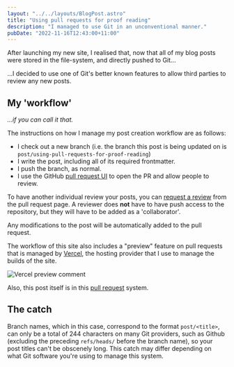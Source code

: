 ```yaml
---
layout: "../../layouts/BlogPost.astro"
title: "Using pull requests for proof reading"
description: "I managed to use Git in an unconventional manner."
pubDate: "2022-11-16T12:43:00+11:00"
---
```


After launching my new site, I realised that, now that all of my blog posts were stored in the file-system, and directly pushed to Git...

...I decided to use one of Git's better known features to allow third parties to review any new posts.

## My 'workflow'
*...if you can call it that.*

The instructions on how I manage my post creation workflow are as follows:
- I check out a new branch (i.e. the branch this post is being updated on is `post/using-pull-requests-for-proof-reading`)
- I write the post, including all of its required frontmatter.
- I push the branch, as normal.
- I use the GitHub [pull request UI](https://docs.github.com/en/pull-requests/collaborating-with-pull-requests/proposing-changes-to-your-work-with-pull-requests/about-pull-requests) to open the PR and allow people to review.

To have another individual review your posts, you can [request a review](https://docs.github.com/en/pull-requests/collaborating-with-pull-requests/proposing-changes-to-your-work-with-pull-requests/requesting-a-pull-request-review) from the pull request page. A reviewer does **not** have to have push access to the repository, but they will have to be added as a 'collaborator'.

Any modifications to the post will be automatically added to the pull request.

The workflow of this site also includes a "preview" feature on pull requests that is managed by [Vercel](https://vercel.com), the hosting provider that I use to manage the builds of the site.

![Vercel preview comment](https://media.discordapp.net/attachments/455992467578159104/1042257403325992980/image.png)

Also, this post itself is in this [pull request](https://github.com/wale/site/pull/1) system.

## The catch
Branch names, which in this case, correspond to the format `post/<title>`, can only be a total of 244 characters on many Git providers, such as Github (excluding the preceding `refs/heads/` before the branch name), so your post titles can't be obscenely long. This catch may differ depending on what Git software you're using to manage this system.
